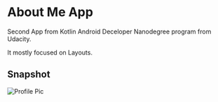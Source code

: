 # About Me App

Second App from Kotlin Android Deceloper Nanodegree program from Udacity.

It mostly focused on Layouts.

## Snapshot

![Profile Pic]("profilepic.png")